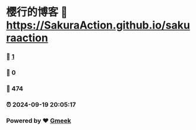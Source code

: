 # 樱行的博客 :link: https://SakuraAction.github.io/sakuraaction 
### :page_facing_up: [1](https://SakuraAction.github.io/sakuraaction/tag.html) 
### :speech_balloon: 0 
### :hibiscus: 474 
### :alarm_clock: 2024-09-19 20:05:17 
### Powered by :heart: [Gmeek](https://github.com/Meekdai/Gmeek)
